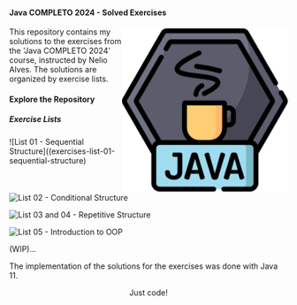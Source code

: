 <h4 align="left">Java COMPLETO 2024 - Solved Exercises</h4>

<img src="/resources/java_logo.png" min-width="300px" max-width="300px" width="300px" align="right">

<p align="left">This repository contains my solutions to the exercises from the 'Java COMPLETO 2024' course, instructed by Nelio Alves. The solutions are organized by exercise lists.</p>


<h4 align="left">Explore the Repository</h4>

<h5 align="left">Exercise Lists</h5>

![List 01 - Sequential Structure]((exercises-list-01-sequential-structure)</p>
![List 02 - Conditional Structure](exercises-list-02-conditional-structure)</p>
![List 03 and 04 - Repetitive Structure](exercises-list-03-and-04-repetitive-structure)</p>
![List 05 - Introduction to OOP](exercises-list-05-introduction-to-OOP)</p>
(WIP)...</p>

<p>The implementation of the solutions for the exercises was done with Java 11.</p>

<p align="center">Just code!</p>
